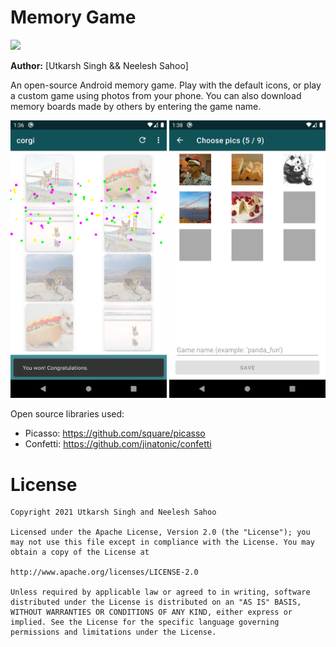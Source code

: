 # Memory Game

![](https://github.com/UtkarshSingh13/Memory_Game/blob/main/assets/ConsumeFlow.gif)

**Author:** [Utkarsh Singh && Neelesh Sahoo]




An open-source Android memory game. Play with the default icons, or play a custom game using photos from your phone. You can also download memory boards made by others by entering the game name.



<p float="middle">
    <img width="250px" src='https://github.com/UtkarshSingh13/Memory_Game/blob/main/assets/customWinConfetti.png' />
    <img width="250px" src='https://github.com/UtkarshSingh13/Memory_Game/blob/main/assets/creationFlow.png' />
</p>

Open source libraries used:
- Picasso: https://github.com/square/picasso
- Confetti: https://github.com/jinatonic/confetti

# License

    Copyright 2021 Utkarsh Singh and Neelesh Sahoo

    Licensed under the Apache License, Version 2.0 (the "License"); you may not use this file except in compliance with the License. You may obtain a copy of the License at

    http://www.apache.org/licenses/LICENSE-2.0

    Unless required by applicable law or agreed to in writing, software distributed under the License is distributed on an "AS IS" BASIS, WITHOUT WARRANTIES OR CONDITIONS OF ANY KIND, either express or implied. See the License for the specific language governing permissions and limitations under the License.

